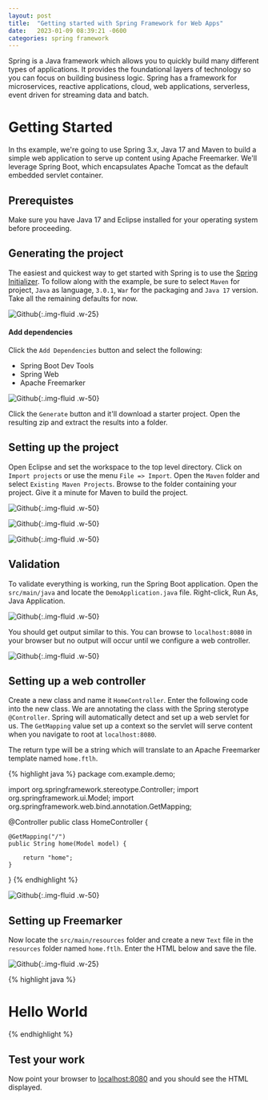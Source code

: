 ```yaml
---
layout: post
title:  "Getting started with Spring Framework for Web Apps"
date:   2023-01-09 08:39:21 -0600
categories: spring framework
---
```

Spring is a Java framework which allows you to quickly build many different types of applications. It provides the foundational layers of technology so you can focus on building business logic. Spring has a framework for microservices, reactive applications, cloud, web applications, serverless, event driven for streaming data and batch. 

# Getting Started
In ths example, we're going to use Spring 3.x, Java 17 and Maven to build a simple web application to serve up content using Apache Freemarker. We'll leverage Spring Boot, which encapsulates Apache Tomcat as the default embedded servlet container.

## Prerequistes
Make sure you have Java 17 and Eclipse installed for your operating system before proceeding. 

## Generating the project
The easiest and quickest way to get started with Spring is to use the [Spring Initializer](https://start.spring.io/). To follow along with the example, be sure to select `Maven` for project, `Java` as language, `3.0.1`, `War` for the packaging and `Java 17` version. Take all the remaining defaults for now.

![Github ](/assets/2023/spring/spring-initializer.png){:.img-fluid .w-25}


#### Add dependencies
Click the `Add Dependencies` button and select the following: 
* Spring Boot Dev Tools
* Spring Web
* Apache Freemarker

![Github ](/assets/2023/spring/spring-initializer-dependencies.png){:.img-fluid .w-50}

Click the `Generate` button and it'll download a starter project. Open the resulting zip and extract the results into a folder. 

## Setting up the project
Open Eclipse and set the workspace to the top level directory. Click on `Import projects` or use the menu `File => Import`. Open the `Maven` folder and select `Existing Maven Projects`. Browse to the folder containing your project. Give it a minute for Maven to build the project.

![Github ](/assets/2023/spring/spring-eclipse-import-project.png){:.img-fluid .w-50}

![Github ](/assets/2023/spring/spring-eclipse-maven-import-project.png){:.img-fluid .w-50}

![Github ](/assets/2023/spring/spring-eclipse-maven-imported-project.png){:.img-fluid .w-50}

## Validation
To validate everything is working, run the Spring Boot application. Open the `src/main/java` and locate the `DemoApplication.java` file. Right-click, Run As, Java Application.  

![Github ](/assets/2023/spring/spring-eclipse-run-project.png){:.img-fluid .w-50}


You should get output similar to this. You can browse to `localhost:8080` in your browser but no output will occur until we configure a web controller.

![Github ](/assets/2023/spring/spring-eclipse-running-project.png){:.img-fluid .w-50}

## Setting up a web controller
Create a new class and name it `HomeController`. Enter the following code into the new class. We are annotating the class with the Spring sterotype `@Controller`. Spring will automatically detect and set up a web servlet for us. The `GetMapping` value set up a context so the servlet will serve content when you navigate to root at `localhost:8080`. 

The return type will be a string which will translate to an Apache Freemarker template named `home.ftlh`. 

{% highlight java %}
package com.example.demo;

import org.springframework.stereotype.Controller;
import org.springframework.ui.Model;
import org.springframework.web.bind.annotation.GetMapping;

@Controller
public class HomeController {

	@GetMapping("/")
	public String home(Model model) {
	
		return "home";
	}
}
{% endhighlight %}

![Github ](/assets/2023/spring/spring-eclipse-new-controller-class.png){:.img-fluid .w-50}


## Setting up Freemarker
Now locate the `src/main/resources` folder and create a new `Text` file in the `resources` folder named `home.ftlh`. Enter the HTML below and save the file. 

![Github ](/assets/2023/spring/spring-eclipse-freemarker-file.png){:.img-fluid .w-25}


{% highlight java %}
<html>
	<body>
		<h1>Hello World</h1>
	</body>
</html>
{% endhighlight %}

## Test your work
Now point your browser to [localhost:8080](http://localhost:8080/) and you should see the HTML displayed.